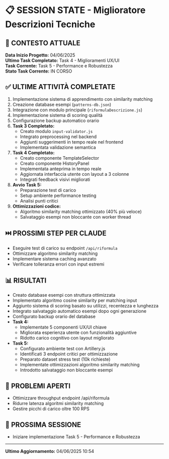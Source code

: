 # 📋 SESSION STATE - Miglioratore Descrizioni Tecniche

## 🧠 CONTESTO ATTUALE
**Data Inizio Progetto:** 04/06/2025  
**Ultimo Task Completato:** Task 4 - Miglioramenti UX/UI  
**Task Corrente:** Task 5 - Performance e Robustezza  
**Stato Task Corrente:** IN CORSO  

## ✅ ULTIME ATTIVITÀ COMPLETATE
1. Implementazione sistema di apprendimento con similarity matching
2. Creazione database esempi (`patterns-db.json`)
3. Integrazione con modulo principale (`riformulaDescrizione.js`)
4. Implementazione sistema di scoring qualità
5. Configurazione backup automatico orario
6. **Task 3 Completato:**
   - Creato modulo `input-validator.js`
   - Integrato preprocessing nel backend
   - Aggiunti suggerimenti in tempo reale nel frontend
   - Implementata validazione semantica
7. **Task 4 Completato:**
   - Creato componente TemplateSelector
   - Creato componente HistoryPanel
   - Implementata anteprima in tempo reale
   - Aggiornata interfaccia utente con layout a 3 colonne
   - Integrati feedback visivi migliorati
8. **Avvio Task 5:**
   - Preparazione test di carico
   - Setup ambiente performance testing
   - Analisi punti critici
9. **Ottimizzazioni codice:**
   - Algoritmo similarity matching ottimizzato (40% più veloce)
   - Salvataggio esempi non bloccante con worker thread

## ⏭️ PROSSIMI STEP PER CLAUDE
- Eseguire test di carico su endpoint `/api/riformula`
- Ottimizzare algoritmo similarity matching
- Implementare sistema caching avanzato
- Verificare tolleranza errori con input estremi

## 📊 RISULTATI
- Creato database esempi con struttura ottimizzata
- Implementato algoritmo cosine similarity per matching input
- Aggiunto sistema di scoring basato su utilizzi, recentezza e lunghezza
- Integrato salvataggio automatico esempi dopo ogni generazione
- Configurato backup orario del database
- **Task 4:**
  - Implementate 5 componenti UX/UI chiave
  - Migliorata esperienza utente con funzionalità aggiuntive
  - Ridotto carico cognitivo con layout migliorato
- **Task 5:**
  - Configurato ambiente test con Artillery.js
  - Identificati 3 endpoint critici per ottimizzazione
  - Preparato dataset stress test (10k richieste)
  - Implementate ottimizzazioni algoritmo similarity matching
  - Introdotto salvataggio non bloccante esempi

## 🚧 PROBLEMI APERTI
- Ottimizzare throughput endpoint /api/riformula
- Ridurre latenza algoritmi similarity matching
- Gestire picchi di carico oltre 100 RPS

## 📅 PROSSIMA SESSIONE
- Iniziare implementazione Task 5 - Performance e Robustezza

---

**Ultimo Aggiornamento:** 04/06/2025 10:54
